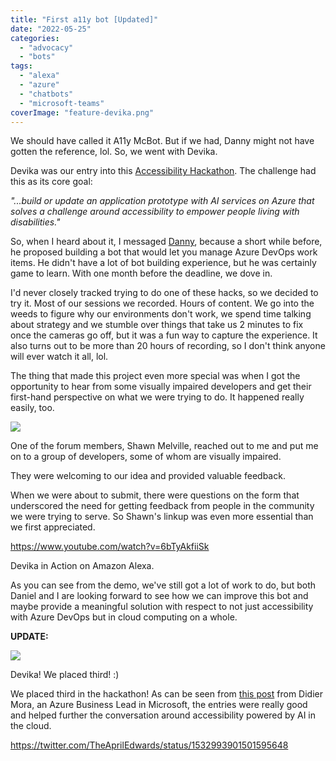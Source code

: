 ```yaml
---
title: "First a11y bot [Updated]"
date: "2022-05-25"
categories: 
  - "advocacy"
  - "bots"
tags: 
  - "alexa"
  - "azure"
  - "chatbots"
  - "microsoft-teams"
coverImage: "feature-devika.png"
---
```


We should have called it A11y McBot. But if we had, Danny might not have gotten the reference, lol. So, we went with Devika.

Devika was our entry into this [Accessibility Hackathon](https://devpost.com/software/devika-the-azure-devops-virtual-assistant?ref_content=my-projects-tab&ref_feature=my_projects). The challenge had this as its core goal:

_"...build or update an application prototype with AI services on Azure that solves a challenge around accessibility to empower people living with disabilities."_

So, when I heard about it, I messaged [Danny](https://www.instagram.com/yurboidanny/), because a short while before, he proposed building a bot that would let you manage Azure DevOps work items. He didn't have a lot of bot building experience, but he was certainly game to learn. With one month before the deadline, we dove in.

I'd never closely tracked trying to do one of these hacks, so we decided to try it. Most of our sessions we recorded. Hours of content. We go into the weeds to figure why our environments don't work, we spend time talking about strategy and we stumble over things that take us 2 minutes to fix once the cameras go off, but it was a fun way to capture the experience. It also turns out to be more than 20 hours of recording, so I don't think anyone will ever watch it all, lol.

The thing that made this project even more special was when I got the opportunity to hear from some visually impaired developers and get their first-hand perspective on what we were trying to do. It happened really easily, too.

[![](https://irwinium.files.wordpress.com/2022/05/image.png?w=759)](https://irwinium.files.wordpress.com/2022/05/image.png)

One of the forum members, Shawn Melville, reached out to me and put me on to a group of developers, some of whom are visually impaired.

They were welcoming to our idea and provided valuable feedback.

When we were about to submit, there were questions on the form that underscored the need for getting feedback from people in the community we were trying to serve. So Shawn's linkup was even more essential than we first appreciated.

https://www.youtube.com/watch?v=6bTyAkfiiSk

Devika in Action on Amazon Alexa.

As you can see from the demo, we've still got a lot of work to do, but both Daniel and I are looking forward to see how we can improve this bot and maybe provide a meaningful solution with respect to not just accessibility with Azure DevOps but in cloud computing on a whole.

**UPDATE:**

[![](https://irwinium.files.wordpress.com/2022/06/image.png?w=800)](https://irwinium.files.wordpress.com/2022/06/image.png)

Devika! We placed third! :)

We placed third in the hackathon! As can be seen from [this post](https://www.linkedin.com/feed/update/urn:li:activity:6936052735372926976/) from Didier Mora, an Azure Business Lead in Microsoft, the entries were really good and helped further the conversation around accessibility powered by AI in the cloud.

https://twitter.com/TheAprilEdwards/status/1532993901501595648
